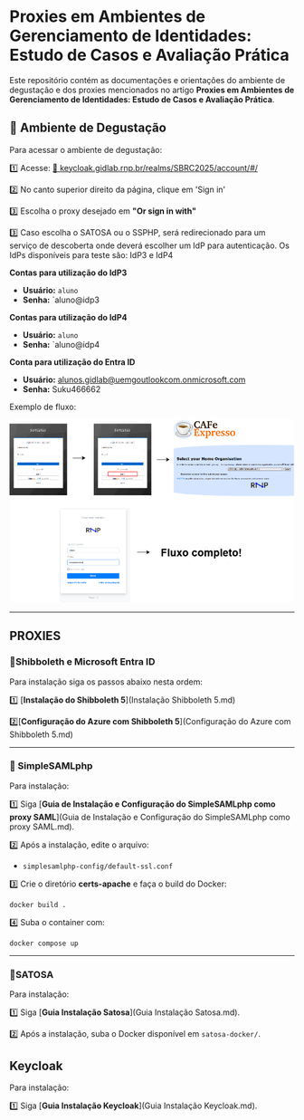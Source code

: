 # Proxies em Ambientes de Gerenciamento de Identidades: Estudo de Casos e Avaliação Prática

Este repositório contém as documentações e orientações do ambiente de degustação e dos proxies mencionados no artigo **Proxies em Ambientes de Gerenciamento de Identidades: Estudo de Casos e Avaliação Prática**.  

## 🎯 Ambiente de Degustação

Para acessar o ambiente de degustação:

<!--1️⃣ Acesse: [🔗 keycloak.gidlab.rnp.br](https://keycloak.gidlab.rnp.br)

2️⃣ Clique em **"Administration Console"**

3️⃣ Insira as credenciais:


  4️⃣ No canto superior esquerdo, troque o **REALM** de `master` para `SBRC2025`
  5️⃣ Vá até **Clients**
  6️⃣ Clique na **Home URL** da conta
  7️⃣ Clique em **Sign in** (canto superior direito)
  8️⃣ Escolha o proxy desejado em **"Or sign in with"**

**Contas para utilização dos IdP3 e IdP4**

- **Usuário:** `aluno`
- **Senha:** `aluno@idpNUMERO` -->
1️⃣ Acesse: [🔗 keycloak.gidlab.rnp.br/realms/SBRC2025/account/#/](https://keycloak.gidlab.rnp.br/realms/SBRC2025/account/#/)

2️⃣ No canto superior direito da página, clique em 'Sign in'

3️⃣ Escolha o proxy desejado em **"Or sign in with"**

3️⃣ Caso escolha o SATOSA ou o SSPHP, será redirecionado para um serviço de descoberta onde deverá escolher um IdP para autenticação. Os IdPs disponíveis para teste são: IdP3 e IdP4

**Contas para utilização do IdP3**

- **Usuário:** `aluno`
- **Senha:** `aluno@idp3

**Contas para utilização do IdP4**

- **Usuário:** `aluno`
- **Senha:** `aluno@idp4


**Conta para utilização do Entra ID**

* **Usuário:** alunos.gidlab@uemgoutlookcom.onmicrosoft.com
* **Senha:** Suku466662 

Exemplo de fluxo:

![FLuxo](./fluxo.png)

---

## PROXIES

### 🔹Shibboleth e Microsoft Entra ID

Para instalação siga os passos abaixo nesta ordem:   

1️⃣ [**Instalação do Shibboleth 5**](Instalação Shibboleth 5.md)  

2️⃣[**Configuração do Azure com Shibboleth 5**](Configuração do Azure com Shibboleth 5.md)

---

### 🔹 SimpleSAMLphp  

Para instalação:

1️⃣ Siga [**Guia de Instalação e Configuração do SimpleSAMLphp como proxy SAML**](Guia de Instalação e Configuração do SimpleSAMLphp como proxy SAML.md).   

2️⃣ Após a instalação, edite o arquivo:     

- `simplesamlphp-config/default-ssl.conf`

3️⃣ Crie o diretório **certs-apache** e faça o build do Docker:

```
docker build .
```

4️⃣ Suba o container com:

```
docker compose up
```

---

### 🔹SATOSA

Para instalação:

1️⃣ Siga [**Guia Instalação Satosa**](Guia Instalação Satosa.md).

2️⃣ Após a instalação, suba o Docker disponível em `satosa-docker/`.



## Keycloak

Para instalação:

1️⃣ Siga [**Guia Instalação Keycloak**](Guia Instalação Keycloak.md).